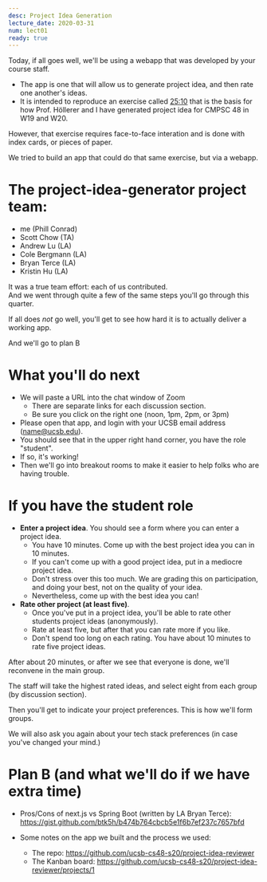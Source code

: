 ```yaml
---
desc: Project Idea Generation
lecture_date: 2020-03-31
num: lect01
ready: true
---
```


Today, if all goes well, we'll be using a webapp that was developed by your course staff.

* The app is one that will allow us to generate project idea, and then rate one another's ideas.
* It is intended to reproduce an exercise called [25:10](http://www.liberatingstructures.com/12-2510-crowd-sourcing/)
  that is the basis for how Prof. Höllerer and I have generated project idea for CMPSC 48 in W19 and W20.
  
However, that exercise requires face-to-face interation and is done with index cards, or pieces of paper.

We tried to build an app that could do that same exercise, but via a webapp.

# The project-idea-generator project team:

* me (Phill Conrad)
* Scott Chow (TA)
* Andrew Lu (LA)
* Cole Bergmann (LA)
* Bryan Terce (LA)
* Kristin Hu (LA)

It was a true team effort: each of us contributed.  
And we went through quite a few of the same steps you'll go through this quarter.

If all does *not* go well, you'll get to see how hard it is to actually deliver a 
working app.  

And we'll go to plan B

# What you'll do next


* We will paste a URL into the chat window of Zoom
  * There are separate links for each discussion section. 
  * Be sure you click on the right one (noon, 1pm, 2pm, or 3pm)
* Please open that app, and login with your UCSB email address (name@ucsb.edu).
* You should see that in the upper right hand corner, you have the role "student".
* If so, it's working!
* Then we'll go into breakout rooms to make it easier to help folks who are having trouble.

# If you have the student role

* **Enter a project idea**. You should see a form where you can enter a project idea. 
  * You have 10 minutes.  Come up with the best project idea you can in 10 minutes.
  * If you can't come up with a good project idea, put in a mediocre project idea.
  * Don't stress over this too much.  We are grading this on participation, and doing your best, not on 
    the quality of your idea.
  * Nevertheless, come up with the best idea you can!
* **Rate other project (at least five)**.
  * Once you've put in a project idea, you'll be able to rate other students project ideas (anonymously).
  * Rate at least five, but after that you can rate more if you like.
  * Don't spend too long on each rating.  You have about 10 minutes to rate five project ideas.

After about 20 minutes, or after we see that everyone is done, we'll reconvene in the main group.

The staff will take the highest rated ideas, and select eight from each group (by discussion section).

Then you'll get to indicate your project preferences.  This is how we'll form groups.

We will also ask you again about your tech stack preferences (in case you've changed your mind.)


# Plan B (and what we'll do if we have extra time)

* Pros/Cons of next.js vs Spring Boot (written by LA Bryan Terce):
  <https://gist.github.com/btk5h/b474b764cbcb5e1f6b7ef237c7657bfd>

* Some notes on the app we built and the process we used:
  * The repo: <https://github.com/ucsb-cs48-s20/project-idea-reviewer>
  * The Kanban board: <https://github.com/ucsb-cs48-s20/project-idea-reviewer/projects/1>
